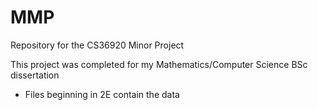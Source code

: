 # MMP
Repository for the CS36920 Minor Project 

This project was completed for my Mathematics/Computer Science BSc dissertation

- Files beginning in 2E contain the data
